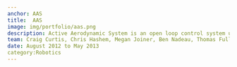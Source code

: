 ```yaml
---
anchor: AAS 
title:  AAS  
image: img/portfolio/aas.png
description: Active Aerodynamic System is an open loop control system using the martensite to austenite transition of nickel titanium alloy (Nitinol) to control the aileron of a model airplane wing.  This led to a poster publication at the ASME IMECE 2013 conference under publication number IMECE2013-65147.
team: Craig Curtis, Chris Hashem, Megan Joiner, Ben Nadeau, Thomas Fuller
date: August 2012 to May 2013
category:Robotics 
---
```

